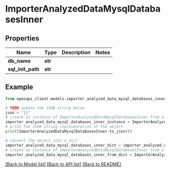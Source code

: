 # ImporterAnalyzedDataMysqlDatabasesInner


## Properties

Name | Type | Description | Notes
------------ | ------------- | ------------- | -------------
**db_name** | **str** |  | 
**sql_init_path** | **str** |  | 

## Example

```python
from openapi_client.models.importer_analyzed_data_mysql_databases_inner import ImporterAnalyzedDataMysqlDatabasesInner

# TODO update the JSON string below
json = "{}"
# create an instance of ImporterAnalyzedDataMysqlDatabasesInner from a JSON string
importer_analyzed_data_mysql_databases_inner_instance = ImporterAnalyzedDataMysqlDatabasesInner.from_json(json)
# print the JSON string representation of the object
print(ImporterAnalyzedDataMysqlDatabasesInner.to_json())

# convert the object into a dict
importer_analyzed_data_mysql_databases_inner_dict = importer_analyzed_data_mysql_databases_inner_instance.to_dict()
# create an instance of ImporterAnalyzedDataMysqlDatabasesInner from a dict
importer_analyzed_data_mysql_databases_inner_from_dict = ImporterAnalyzedDataMysqlDatabasesInner.from_dict(importer_analyzed_data_mysql_databases_inner_dict)
```
[[Back to Model list]](../README.md#documentation-for-models) [[Back to API list]](../README.md#documentation-for-api-endpoints) [[Back to README]](../README.md)


